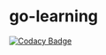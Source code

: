 # go-learning
[![Codacy Badge](https://api.codacy.com/project/badge/Grade/ec6fd4066b774413bfd3c4c8aa2391e0)](https://app.codacy.com/gh/juanesech/go-learning?utm_source=github.com&utm_medium=referral&utm_content=juanesech/go-learning&utm_campaign=Badge_Grade)